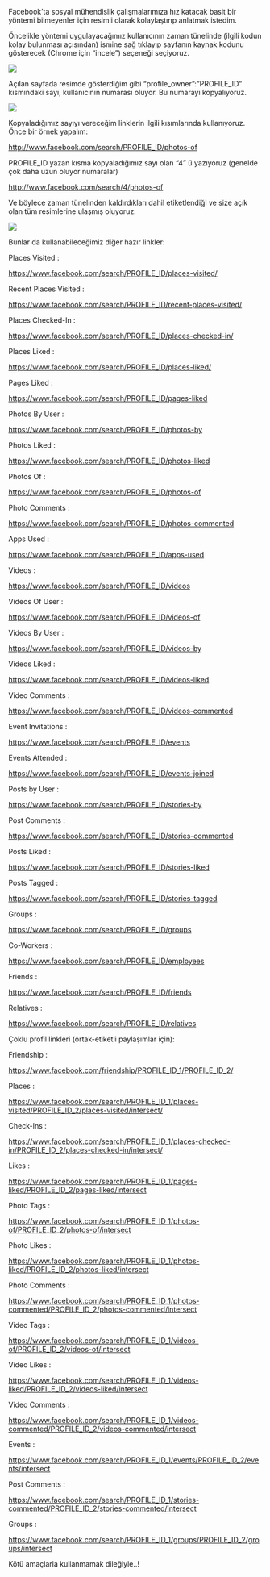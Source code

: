 Facebook’ta sosyal mühendislik çalışmalarımıza hız katacak basit bir yöntemi bilmeyenler için resimli olarak kolaylaştırıp anlatmak istedim.

Öncelikle yöntemi uygulayacağımız kullanıcının zaman tünelinde (ilgili kodun kolay bulunması açısından) ismine sağ tıklayıp sayfanın kaynak kodunu gösterecek (Chrome için “incele”) seçeneği seçiyoruz.

![](https://imguploads.net/images/2018/09/25/1.png)

Açılan sayfada resimde gösterdiğim gibi “profile_owner”:”PROFILE_ID” kısmındaki sayı, kullanıcının numarası oluyor. Bu numarayı kopyalıyoruz.

![](https://imguploads.net/images/2018/09/25/2.png)

Kopyaladığımız sayıyı vereceğim linklerin ilgili kısımlarında kullanıyoruz. Önce bir örnek yapalım:

http://www.facebook.com/search/PROFILE_ID/photos-of

PROFILE_ID yazan kısma kopyaladığımız sayı olan “4” ü yazıyoruz (genelde çok daha uzun oluyor numaralar)

http://www.facebook.com/search/4/photos-of

Ve böylece zaman tünelinden kaldırdıkları dahil etiketlendiği ve size açık olan tüm resimlerine ulaşmış oluyoruz:

![](https://imguploads.net/images/2018/09/25/3.png)

Bunlar da kullanabileceğimiz diğer hazır linkler:

Places Visited :

https://www.facebook.com/search/PROFILE_ID/places-visited/

Recent Places Visited :

https://www.facebook.com/search/PROFILE_ID/recent-places-visited/

Places Checked-In :

https://www.facebook.com/search/PROFILE_ID/places-checked-in/

Places Liked :

https://www.facebook.com/search/PROFILE_ID/places-liked/

Pages Liked :

https://www.facebook.com/search/PROFILE_ID/pages-liked

Photos By User :

https://www.facebook.com/search/PROFILE_ID/photos-by

Photos Liked :

https://www.facebook.com/search/PROFILE_ID/photos-liked

Photos Of :

https://www.facebook.com/search/PROFILE_ID/photos-of

Photo Comments :

https://www.facebook.com/search/PROFILE_ID/photos-commented

Apps Used :

https://www.facebook.com/search/PROFILE_ID/apps-used

Videos :

https://www.facebook.com/search/PROFILE_ID/videos

Videos Of User :

https://www.facebook.com/search/PROFILE_ID/videos-of

Videos By User :

https://www.facebook.com/search/PROFILE_ID/videos-by

Videos Liked :

https://www.facebook.com/search/PROFILE_ID/videos-liked

Video Comments :

https://www.facebook.com/search/PROFILE_ID/videos-commented

Event Invitations :

https://www.facebook.com/search/PROFILE_ID/events

Events Attended :

https://www.facebook.com/search/PROFILE_ID/events-joined

Posts by User :

https://www.facebook.com/search/PROFILE_ID/stories-by

Post Comments :

https://www.facebook.com/search/PROFILE_ID/stories-commented

Posts Liked :

https://www.facebook.com/search/PROFILE_ID/stories-liked

Posts Tagged :

https://www.facebook.com/search/PROFILE_ID/stories-tagged

Groups :

https://www.facebook.com/search/PROFILE_ID/groups

Co-Workers :

https://www.facebook.com/search/PROFILE_ID/employees

Friends :

https://www.facebook.com/search/PROFILE_ID/friends

Relatives :

https://www.facebook.com/search/PROFILE_ID/relatives


Çoklu profil linkleri (ortak-etiketli paylaşımlar için):

Friendship :

https://www.facebook.com/friendship/PROFILE_ID_1/PROFILE_ID_2/

Places :

https://www.facebook.com/search/PROFILE_ID_1/places-visited/PROFILE_ID_2/places-visited/intersect/

Check-Ins :

https://www.facebook.com/search/PROFILE_ID_1/places-checked-in/PROFILE_ID_2/places-checked-in/intersect/

Likes :

https://www.facebook.com/search/PROFILE_ID_1/pages-liked/PROFILE_ID_2/pages-liked/intersect

Photo Tags :

https://www.facebook.com/search/PROFILE_ID_1/photos-of/PROFILE_ID_2/photos-of/intersect

Photo Likes :

https://www.facebook.com/search/PROFILE_ID_1/photos-liked/PROFILE_ID_2/photos-liked/intersect

Photo Comments :

https://www.facebook.com/search/PROFILE_ID_1/photos-commented/PROFILE_ID_2/photos-commented/intersect

Video Tags :

https://www.facebook.com/search/PROFILE_ID_1/videos-of/PROFILE_ID_2/videos-of/intersect

Video Likes :

https://www.facebook.com/search/PROFILE_ID_1/videos-liked/PROFILE_ID_2/videos-liked/intersect

Video Comments :

https://www.facebook.com/search/PROFILE_ID_1/videos-commented/PROFILE_ID_2/videos-commented/intersect

Events :

https://www.facebook.com/search/PROFILE_ID_1/events/PROFILE_ID_2/events/intersect

Post Comments :

https://www.facebook.com/search/PROFILE_ID_1/stories-commented/PROFILE_ID_2/stories-commented/intersect

Groups :

https://www.facebook.com/search/PROFILE_ID_1/groups/PROFILE_ID_2/groups/intersect

Kötü amaçlarla kullanmamak dileğiyle..!